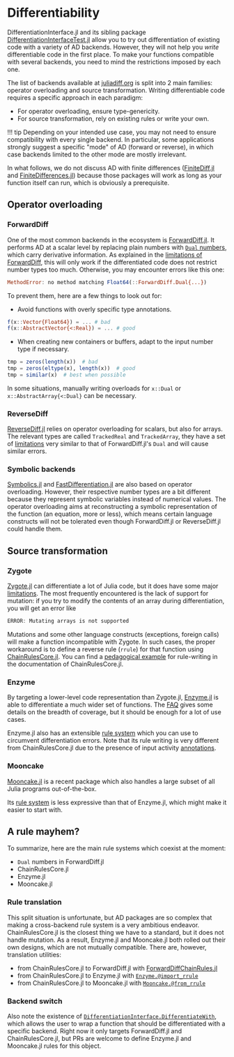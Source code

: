 # Differentiability

DifferentiationInterface.jl and its sibling package [DifferentiationInterfaceTest.jl](https://github.com/JuliaDiff/DifferentiationInterface.jl/tree/main/DifferentiationInterfaceTest) allow you to try out differentiation of existing code with a variety of AD backends.
However, they will not help you _write_ differentiable code in the first place.
To make your functions compatible with several backends, you need to mind the restrictions imposed by each one.

The list of backends available at [juliadiff.org](https://juliadiff.org/) is split into 2 main families: operator overloading and source transformation.
Writing differentiable code requires a specific approach in each paradigm:

- For operator overloading, ensure type-genericity.
- For source transformation, rely on existing rules or write your own.

!!! tip
    Depending on your intended use case, you may not need to ensure compatibility with every single backend.
    In particular, some applications strongly suggest a specific "mode" of AD (forward or reverse), in which case backends limited to the other mode are mostly irrelevant.

In what follows, we do not discuss AD with finite differences ([FiniteDiff.jl](https://github.com/JuliaDiff/FiniteDiff.jl) and [FiniteDifferences.jl](https://github.com/JuliaDiff/FiniteDifferences.jl)) because those packages will work as long as your function itself can run, which is obviously a prerequisite.

## Operator overloading

### ForwardDiff

One of the most common backends in the ecosystem is [ForwardDiff.jl](https://github.com/JuliaDiff/ForwardDiff.jl).
It performs AD at a scalar level by replacing plain numbers with [`Dual` numbers](https://juliadiff.org/ForwardDiff.jl/stable/dev/how_it_works/), which carry derivative information.
As explained in the [limitations of ForwardDiff](https://juliadiff.org/ForwardDiff.jl/stable/user/limitations/), this will only work if the differentiated code does not restrict number types too much.
Otherwise, you may encounter errors like this one:

```julia
MethodError: no method matching Float64(::ForwardDiff.Dual{...})
```

To prevent them, here are a few things to look out for:

- Avoid functions with overly specific type annotations.

```julia
f(x::Vector{Float64}) = ... # bad
f(x::AbstractVector{<:Real}) = ... # good
```

- When creating new containers or buffers, adapt to the input number type if necessary.

```julia
tmp = zeros(length(x))  # bad
tmp = zeros(eltype(x), length(x))  # good
tmp = similar(x)  # best when possible
```

In some situations, manually writing overloads for `x::Dual` or `x::AbstractArray{<:Dual}` can be necessary.

### ReverseDiff

[ReverseDiff.jl](https://github.com/JuliaDiff/ReverseDiff.jl) relies on operator overloading for scalars, but also for arrays.
The relevant types are called `TrackedReal` and `TrackedArray`, they have a set of [limitations](https://juliadiff.org/ReverseDiff.jl/stable/limits/) very similar to that of ForwardDiff.jl's `Dual` and will cause similar errors. 

### Symbolic backends

[Symbolics.jl](https://github.com/JuliaSymbolics/Symbolics.jl) and [FastDifferentiation.jl](https://github.com/brianguenter/FastDifferentiation.jl) are also based on operator overloading.
However, their respective number types are a bit different because they represent symbolic variables instead of numerical values.
The operator overloading aims at reconstructing a symbolic representation of the function (an equation, more or less), which means certain language constructs will not be tolerated even though ForwardDiff.jl or ReverseDiff.jl could handle them.

## Source transformation

### Zygote

[Zygote.jl](https://github.com/FluxML/Zygote.jl) can differentiate a lot of Julia code, but it does have some major [limitations](https://fluxml.ai/Zygote.jl/stable/limitations/).
The most frequently encountered is the lack of support for mutation: if you try to modify the contents of an array during differentiation, you will get an error like

```julia
ERROR: Mutating arrays is not supported
```

Mutations and some other language constructs (exceptions, foreign calls) will make a function incompatible with Zygote.
In such cases, the proper workaround is to define a reverse rule (`rrule`) for that function using [ChainRulesCore.jl](https://github.com/JuliaDiff/ChainRulesCore.jl).
You can find a [pedagogical example](https://juliadiff.org/ChainRulesCore.jl/stable/rule_author/example.html) for rule-writing in the documentation of ChainRulesCore.jl.

### Enzyme

By targeting a lower-level code representation than Zygote.jl, [Enzyme.jl](https://github.com/EnzymeAD/Enzyme.jl) is able to differentiate a much wider set of functions.
The [FAQ](https://enzymead.github.io/Enzyme.jl/stable/faq/) gives some details on the breadth of coverage, but it should be enough for a lot of use cases.

Enzyme.jl also has an extensible [rule system](https://enzymead.github.io/Enzyme.jl/stable/generated/custom_rule/) which you can use to circumvent differentiation errors.
Note that its rule writing is very different from ChainRulesCore.jl due to the presence of input activity [annotations](https://enzymead.github.io/Enzyme.jl/stable/api/#EnzymeCore.Annotation).

### Mooncake

[Mooncake.jl](https://github.com/chalk-lab/Mooncake.jl) is a recent package which also handles a large subset of all Julia programs out-of-the-box.

Its [rule system](https://chalk-lab.github.io/Mooncake.jl/dev/understanding_mooncake/rule_system/) is less expressive than that of Enzyme.jl, which might make it easier to start with.

## A rule mayhem?

To summarize, here are the main rule systems which coexist at the moment:

- `Dual` numbers in ForwardDiff.jl
- ChainRulesCore.jl
- Enzyme.jl
- Mooncake.jl

### Rule translation

This split situation is unfortunate, but AD packages are so complex that making a cross-backend rule system is a very ambitious endeavor.
ChainRulesCore.jl is the closest thing we have to a standard, but it does not handle mutation.
As a result, Enzyme.jl and Mooncake.jl both rolled out their own designs, which are not mutually compatible.
There are, however, translation utilities:

- from ChainRulesCore.jl to ForwardDiff.jl with [ForwardDiffChainRules.jl](https://github.com/ThummeTo/ForwardDiffChainRules.jl)
- from ChainRulesCore.jl to Enzyme.jl with [`Enzyme.@import_rrule`](https://enzymead.github.io/Enzyme.jl/stable/api/#Enzyme.@import_rrule-Tuple)
- from ChainRulesCore.jl to Mooncake.jl with [`Mooncake.@from_rrule`](https://chalk-lab.github.io/Mooncake.jl/dev/utilities/tools_for_rules/#Using-ChainRules.jl)

### Backend switch

Also note the existence of [`DifferentiationInterface.DifferentiateWith`](@ref), which allows the user to wrap a function that should be differentiated with a specific backend.
Right now it only targets ForwardDiff.jl and ChainRulesCore.jl, but PRs are welcome to define Enzyme.jl and Mooncake.jl rules for this object.